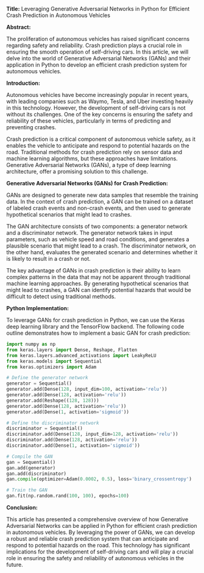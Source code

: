 **Title:** Leveraging Generative Adversarial Networks in Python for Efficient Crash Prediction in Autonomous Vehicles

**Abstract:**

The proliferation of autonomous vehicles has raised significant concerns regarding safety and reliability. Crash prediction plays a crucial role in ensuring the smooth operation of self-driving cars. In this article, we will delve into the world of Generative Adversarial Networks (GANs) and their application in Python to develop an efficient crash prediction system for autonomous vehicles.

**Introduction:**

Autonomous vehicles have become increasingly popular in recent years, with leading companies such as Waymo, Tesla, and Uber investing heavily in this technology. However, the development of self-driving cars is not without its challenges. One of the key concerns is ensuring the safety and reliability of these vehicles, particularly in terms of predicting and preventing crashes.

Crash prediction is a critical component of autonomous vehicle safety, as it enables the vehicle to anticipate and respond to potential hazards on the road. Traditional methods for crash prediction rely on sensor data and machine learning algorithms, but these approaches have limitations. Generative Adversarial Networks (GANs), a type of deep learning architecture, offer a promising solution to this challenge.

**Generative Adversarial Networks (GANs) for Crash Prediction:**

GANs are designed to generate new data samples that resemble the training data. In the context of crash prediction, a GAN can be trained on a dataset of labeled crash events and non-crash events, and then used to generate hypothetical scenarios that might lead to crashes.

The GAN architecture consists of two components: a generator network and a discriminator network. The generator network takes in input parameters, such as vehicle speed and road conditions, and generates a plausible scenario that might lead to a crash. The discriminator network, on the other hand, evaluates the generated scenario and determines whether it is likely to result in a crash or not.

The key advantage of GANs in crash prediction is their ability to learn complex patterns in the data that may not be apparent through traditional machine learning approaches. By generating hypothetical scenarios that might lead to crashes, a GAN can identify potential hazards that would be difficult to detect using traditional methods.

**Python Implementation:**

To leverage GANs for crash prediction in Python, we can use the Keras deep learning library and the TensorFlow backend. The following code outline demonstrates how to implement a basic GAN for crash prediction:
```python
import numpy as np
from keras.layers import Dense, Reshape, Flatten
from keras.layers.advanced_activations import LeakyReLU
from keras.models import Sequential
from keras.optimizers import Adam

# Define the generator network
generator = Sequential()
generator.add(Dense(128, input_dim=100, activation='relu'))
generator.add(Dense(128, activation='relu'))
generator.add(Reshape((128, 128)))
generator.add(Dense(128, activation='relu'))
generator.add(Dense(1, activation='sigmoid'))

# Define the discriminator network
discriminator = Sequential()
discriminator.add(Dense(128, input_dim=128, activation='relu'))
discriminator.add(Dense(128, activation='relu'))
discriminator.add(Dense(1, activation='sigmoid'))

# Compile the GAN
gan = Sequential()
gan.add(generator)
gan.add(discriminator)
gan.compile(optimizer=Adam(0.0002, 0.5), loss='binary_crossentropy')

# Train the GAN
gan.fit(np.random.rand(100, 100), epochs=100)
```
**Conclusion:**

This article has presented a comprehensive overview of how Generative Adversarial Networks can be applied in Python for efficient crash prediction in autonomous vehicles. By leveraging the power of GANs, we can develop a robust and reliable crash prediction system that can anticipate and respond to potential hazards on the road. This technology has significant implications for the development of self-driving cars and will play a crucial role in ensuring the safety and reliability of autonomous vehicles in the future.